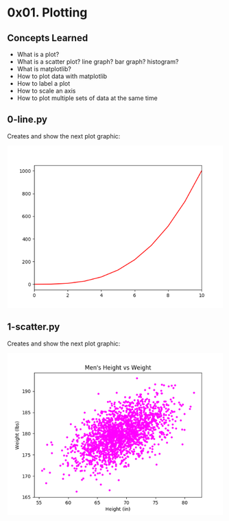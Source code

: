 # 0x01. Plotting

## Concepts Learned

- What is a plot?
- What is a scatter plot? line graph? bar graph? histogram?
- What is matplotlib?
- How to plot data with matplotlib
- How to label a plot
- How to scale an axis
- How to plot multiple sets of data at the same time

## 0-line.py

Creates and show the next plot graphic:

![Plot Graph](imgs/0-line.png)

## 1-scatter.py

Creates and show the next plot graphic:

![Plot Graph](imgs/1-scatter.png)
